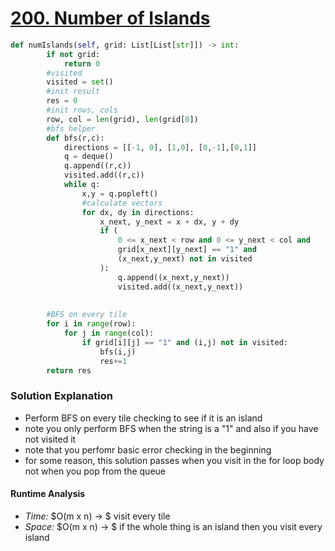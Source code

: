 # [200. Number of Islands](https://leetcode.com/problems/number-of-islands/)

```python
def numIslands(self, grid: List[List[str]]) -> int:
        if not grid:
            return 0
        #visited
        visited = set()
        #init result
        res = 0 
        #init rows, cols
        row, col = len(grid), len(grid[0])
        #bfs helper
        def bfs(r,c):
            directions = [[-1, 0], [1,0], [0,-1],[0,1]]
            q = deque()
            q.append((r,c))
            visited.add((r,c))
            while q:
                x,y = q.popleft()
                #calculate vectors
                for dx, dy in directions:
                    x_next, y_next = x + dx, y + dy
                    if (
                        0 <= x_next < row and 0 <= y_next < col and
                        grid[x_next][y_next] == "1" and 
                        (x_next,y_next) not in visited
                    ):
                        q.append((x_next,y_next))
                        visited.add((x_next,y_next)) 
       
    
        #BFS on every tile
        for i in range(row):
            for j in range(col):
                if grid[i][j] == "1" and (i,j) not in visited:
                    bfs(i,j)
                    res+=1       
        return res
```

### Solution Explanation 
- Perform BFS on every tile checking to see if it is an island 
- note you only perform BFS when the string is a "1" and also if you have not visited it 
- note that you perfomr basic error checking in the beginning 
- for some reason, this solution passes when you visit in the for loop body not when you pop from the queue 
#### Runtime Analysis  
- *Time:* $O(m x n) -> $ visit every tile 
- *Space:* $O(m x n) -> $ if the whole thing is an island then you visit every island